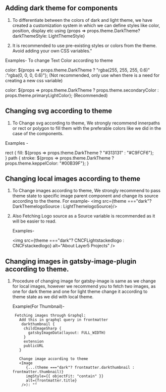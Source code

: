 ## Adding dark theme for components

1. To differentiate between the colors of dark and light theme, we have created a customization system in which we can define styles like color, position, display etc using {props => props.theme.DarkTheme? darkThemeStyle: LightThemeStyle} 
  

2. It is recommended to use pre-existing styles or colors from the theme. Avoid adding your own CSS variables."


 Examples- To change Text Color according to theme

color: ${props => props.theme.DarkTheme ? "rgba(255, 255, 255, 0.6)" :"rgba(0, 0, 0, 0.6)"}; (Not recommended, only use when there is a need for creating a new css variable)

color: ${props => props.theme.DarkTheme ? props.theme.secondaryColor : props.theme.primaryLightColor}; (Recommended)



## Changing svg according to theme

1. To Change svg according to theme, We strongly recommend innerpaths or rect or polygon to fill them with the preferable colors like we did in the case of the components.

Examples -

   rect {
        fill:  ${props => props.theme.DarkTheme ? "#313131" : "#C9FCF6"};  
      }
      path {
        stroke: ${props => props.theme.DarkTheme ? props.theme.keppelColor: "#00B39F"};
      }


## Changing local images according to theme

1. To Change images according to theme, We strongly recommend to pass theme state to specific image parent component and change its source according to the theme. For example- <img src={theme ==="dark"? DarkThemelogoSource : LightThemelogoSource}/> 

2. Also Fetching Logo source as a Source variable is recommended as it will be easier to read.


    Examples-                   
    
    <img src={theme ==="dark"? CNCFLightstackedlogo : CNCFstackedlogo} alt="About Layer5 Projects" />


## Changing images in gatsby-image-plugin according to theme.

1. Procedure of changing image for gatsby-image is same as we change for local images, however we recommend you to fetch two images, as one for dark theme and one for light theme change it according to theme state as we did with local theme.

    Example(For Thumbnail)- 
      
        Fetching images through Graphql:
          Add this in graphql query in frontmatter
           darkthumbnail {
            childImageSharp {
              gatsbyImageData(layout: FULL_WIDTH)
            }
            extension
            publicURL
          }

          Change image according to theme
          <Image
             {...(theme ==="dark"? frontmatter.darkthumbnail : frontmatter.thumbnail)}
             imgStyle={{ objectFit: "contain" }}
             alt={frontmatter.title}
           />): ""
                    